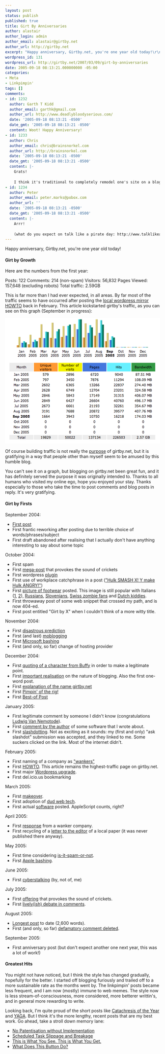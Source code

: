 ```yaml
---
layout: post
status: publish
published: true
title: Girt By Anniversaries
author: alastair
author_login: admin
author_email: alastair@girtby.net
author_url: http://girtby.net
excerpt: "Happy anniversary, Girtby.net, you're one year old today!\r\n\r\n\r\n\r\n"
wordpress_id: 131
wordpress_url: http://girtby.net/2007/03/09/girt-by-anniversaries
date: 2005-09-18 08:13:21.000000000 -05:00
categories:
- Meta
- Linkpimpin'
tags: []
comments:
- id: 1232
  author: Garth T Kidd
  author_email: garthk@gmail.com
  author_url: http://www.deadlybloodyserious.com/
  date: '2005-09-18 08:13:21 -0500'
  date_gmt: '2005-09-18 08:13:21 -0500'
  content: Woot! Happy Anniversary!
- id: 1233
  author: Chris
  author_email: chris@brainsnorkel.com
  author_url: http://brainsnorkel.com
  date: '2005-09-18 08:13:21 -0500'
  date_gmt: '2005-09-18 08:13:21 -0500'
  content: |-
    Grats!

    I think it's traditional to completely remodel one's site on a blogoversary.
- id: 1234
  author: Peter
  author_email: peter.marks@pobox.com
  author_url: ''
  date: '2005-09-18 08:13:21 -0500'
  date_gmt: '2005-09-18 08:13:21 -0500'
  content: |-
    Arrr!

    (what do you expect on talk like a pirate day: http://www.talklikeapirate.com/)
---
```

Happy anniversary, Girtby.net, you're one year old today!



<a id="more"></a><a id="more-131"></a>


#### Girt by Growth

Here are the numbers from the first year:

Posts: 122
Comments: 214 (non-spam)
Visitors: 56,832
Pages Viewed: 157,648 (excluding robots)
Total traffic: 2.59GB

This is far more than I had ever expected, in all areas. By far most of the traffic seems to have occurred after posting the [local wordpress mirror HOWTO](/offerings/wordpress-osx-local-mirror) back in February. This article kickstarted girtby's traffic, as you can see on this graph (September in progress):

<img src="/images/traffic-2005.png" height="407" width="533" alt="Graph of traffic for girtby.net for 2005 (in progress)" class="centered" />

Of course building traffic is not really the [purpose](/archives/2004/12/08/why-bother/) of girtby.net, but it is gratifying in a way that people other than myself seem to be amused by this humble blog.

You can't see it on a graph, but blogging on girtby.net been great fun, and it has definitely served the purpose it was originally intended to. Thanks to all humans who visited my online ego, hope you enjoyed your stay. Thanks especially to those who take the time to post comments and blog posts in reply. It's very gratifying.

#### Girt by Firsts

September 2004:

 * [First post](/archives/2004/09/18/first-post/)
 * First frantic reworking after posting due to terrible choice of words/phrases/subject
 * First draft abandoned after realising that I actually don't have anything interesting to say about some topic

October 2004:

 * First spam
 * First [mega-post](/archives/2004/10/04/the-value-of-voip/) that provokes the sound of crickets
 * First wordpress [plugin](/archives/2004/10/29/delicious-links/)
 * First use of workplace catchphrase in a post (["Hulk SMASH X! Y make Hulk ANGRY!"](/archives/2004/10/05/too-legit-to-quit/))
 * First [picture of footwear](/archives/2004/10/26/city-slippers/) posted. This image is still popular with Italians ([1](http://triumphorum.forumup.it/post-39081-triumphorum.html#39081), [2](http://www.iobloggo.com/community/scheda_blog.php?bid=2781)), [Russians](http://www.livejournal.com/community/un_mouton/32363.html), [Slovenians](http://artistocracy.blogspot.com/2005/10/invitation-to-exclusive-private.html), [Swiss zombie fans](http://www.divusmodus.ch/forum/index.php?s=168de375b4320a40142e516c1b1c9679&showtopic=1774&st=15) and [Dutch kiddies](http://www.imonline.nl/muurensoon).
 * First throwaway post of some web snippet that crossed my path, and is now 404-ed.
 * First post entitled "Girt by X" when I couldn't think of a more witty title.

November 2004:

 * First [disastrous prediction](/archives/2004/11/01/election-prediction/)
 * First (and last) [moblogging](/archives/2004/11/05/moblogging/)
 * First [Microsoft bashing](/archives/2004/11/11/microsoft-desktop-search/)
 * First (and only, so far) change of hosting provider

December 2004:

 * First [quoting of a character from Buffy](/archives/2004/12/01/sorry-sorta/) in order to make a legitimate point.
 * First [important realisation](/archives/2004/12/08/the-most-important-feature-of-a-successful-blog-post/) on the nature of blogging. Also the first one-word post.
 * First [explanation of the name girtby.net](/archives/2004/12/20/girt-by-controver-sea/)
 * First [Pimpin' of the rig!](/archives/2004/12/22/hardware-upgrade/)
 * First [Best-of Post](/archives/2004/12/25/best-of-2004/)

January 2005:

 * First legitimate comment by someone I didn't know (congratulations [Ludwig Van Nemotode](/archives/2004/12/20/girt-by-controver-sea/#comment-210)).
 * First [comment by the author](/archives/2005/01/12/gooey-or-webby-or-both/#comment-217) of some software that I wrote about.
 * First [slashdotting](/archives/2005/01/14/broken-standards/). Not as exciting as it sounds: my (first and only) "ask slashdot" submission was accepted, and they linked to me. Some suckers clicked on the link. Most of the internet didn't.

February 2005:

 * First naming of a company as ["wankers"](/archives/2005/02/03/fileopen-are-wankers/)
 * First [HOWTO](/archives/2005/02/17/howto-set-up-a-local-mirror-of-your-wordpress-blog-on-macos-x/). This article remains the highest-traffic page on girtby.net.
 * First major [Wordpress upgrade](/archives/2005/02/17/wordpress-15/).
 * First del.icio.us bookmarking

March 2005:

 * First [makeover](/archives/2005/03/22/girt-by-themes/).
 * First adoption of [dud web tech](/archives/2005/03/17/tag-im-it/).
 * First actual [software](/archives/2005/03/03/podcasting/) posted. AppleScript counts, right?

April 2005:

 * First [response](/archives/2005/02/03/fileopen-are-wankers/#comment-440) from a wanker company.
 * First recycling of a [letter to the editor](/archives/2005/04/17/the-tower/) of a local paper (it was never published there anyway).

May 2005:

 * First time considering [is-it-spam-or-not](/archives/2005/05/06/spammer-inferno/).
 * First [Apple bashing](/archives/2005/05/05/automated-bug-generation/).

June 2005:

 * First [cyberstalking](/archives/2005/06/09/the-ebay-buyer-from-hell/) (by, not of, me)

July 2005:

 * First [offering](/archives/2005/07/17/new-offering-ktrace-parser/) that provokes the sound of crickets.
 * First [lively(ish) debate in comments](/archives/2005/07/07/these-two-terrorists-walk-into-an-airport/).

August 2005:

 * [Longest post](/archives/2005/08/22/no-patentisation-without-implementation/) to date (2,600 words).
 * First (and only, so far) [defamatory comment deleted](/archives/2005/08/01/i-censorbot/).

September 2005:

 * First anniversary post (but don't expect another one next year, this was a lot of work!)

#### Greatest Hits

You might not have noticed, but I think the style has changed gradually, hopefully for the better. I started off blogging furiously and trailed off to a more sustainable rate as the months went by. The linkpimpin' posts became less frequent, and I am now (mostly) immune to web memes. The style now is less stream-of-consciousness, more considered, more betterer writtin's, and in general more rewarding to write.

Looking back, I'm quite proud of the short posts like [Catachresis of the Year](/archives/2004/12/20/catachresis-of-the-year/) and [YAGA](/archives/2005/01/06/yaga/). But I think it's the more lengthy, recent posts that are my best work. Go ahead, take a stroll down memory lane:

 * [No Patentisation without Implementation](/archives/2005/08/22/no-patentisation-without-implementation/)
 * [Scheduled Task Slippage and Breakage](/archives/2005/08/03/scheduled-task-slippage-and-breakage/)
 * [This is What You See. This is What You Get.](/archives/2005/06/13/this-is-what-you-see-this-is-what-you-get/)
 * [What Does This Button Do?](/archives/2005/03/31/what-does-this-button-do/)
